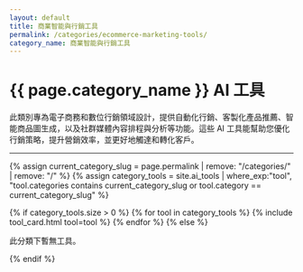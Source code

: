 ```yaml
---
layout: default
title: 商業智能與行銷工具
permalink: /categories/ecommerce-marketing-tools/
category_name: 商業智能與行銷工具
---
```


# {{ page.category_name }} AI 工具

<p>此類別專為電子商務和數位行銷領域設計，提供自動化行銷、客製化產品推薦、智能商品圖生成，以及社群媒體內容排程與分析等功能。這些 AI 工具能幫助您優化行銷策略，提升營銷效率，並更好地觸達和轉化客戶。</p>

---

<div class="tool-grid">
  {% assign current_category_slug = page.permalink | remove: "/categories/" | remove: "/" %}
  {% assign category_tools = site.ai_tools | where_exp:"tool", "tool.categories contains current_category_slug or tool.category == current_category_slug" %}

  {% if category_tools.size > 0 %}
    {% for tool in category_tools %}
      {% include tool_card.html tool=tool %}
    {% endfor %}
  {% else %}
    <p>此分類下暫無工具。</p>
  {% endif %}
</div>